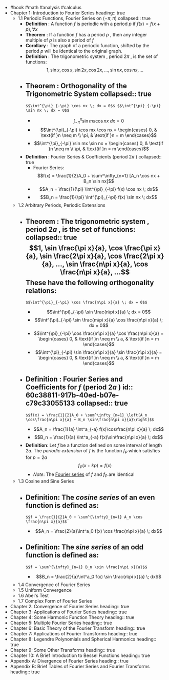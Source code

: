 - #book #math #analysis #calculus
- Chapter 1: Introduction to Fourier Series
  heading:: true
	- 1.1 Periodic Functions, Fourier Series on $(-\pi, \pi)$
	  collapsed:: true
		- **Definition** : A function $f$ is periodic with a period $p$ if $f(x) = f(x+p), \forall x$
		- **Theorem** : If a function $f$ has a period $p$ , then any integer multiple of $p$ is also a period of $f$
		- **Corollary** : The graph of a periodic function, shifted by the period $p$ will be identical to the original graph.
		- **Definition** : The trigonometric system , period $2\pi$ , is the set of functions:
		  $$1, \sin x, \cos x, \sin 2x, \cos 2x, ..., \sin nx, \cos nx, ...$$
		- **Theorem** : Orthogonality of the Trigonometric System
		  collapsed:: true
			-
			  $$\int^{\pi}_{-\pi} \cos nx \; dx = 0$$ $$\int^{\pi}_{-\pi} \sin nx \; dx = 0$$
			-
			  $$\int^{\pi}_{-\pi} \sin mx \cos nx \; dx = 0$$
			-
			  $$\int^{\pi}_{-\pi} \cos mx \cos nx = \begin{cases} 0, & \text{if }n \neq m \\ \pi, & \text{if }n = m \end{cases}$$
			-
			  $$\int^{\pi}_{-\pi} \sin mx \sin nx = \begin{cases} 0, & \text{if }n \neq m \\ \pi, & \text{if }n = m \end{cases}$$
		- **Definition** : Fourier Series & Coefficients (period $2\pi$ )
		  collapsed:: true
			- Fourier Series:
			  $$f(x) = \frac{1}{2}A_0 + \sum^\infty_{n=1} [A_n \cos nx + B_n \sin nx]$$
			-
			  $$A_n = \frac{1}{\pi} \int^{\pi}_{-\pi} f(x) \cos nx \; dx$$
			-
			  $$B_n = \frac{1}{\pi} \int^{\pi}_{-\pi} f(x) \sin nx \; dx$$
	- 1.2 Arbitrary Periods, Periodic Extensions
		- **Theorem** : The trigonometric system , period $2a$ , is the set of functions:
		  collapsed:: true
		  $$1, \sin \frac{\pi x}{a}, \cos \frac{\pi x}{a}, \sin \frac{2\pi x}{a}, \cos \frac{2\pi x}{a}, ..., \sin \frac{n\pi x}{a}, \cos \frac{n\pi x}{a}, ...$$ These have the following orthogonality relations:
			-
			  $$\int^{\pi}_{-\pi} \cos \frac{n\pi x}{a} \; dx = 0$$
			-
			  $$\int^{\pi}_{-\pi} \sin \frac{n\pi x}{a} \; dx = 0$$
			-
			  $$\int^{\pi}_{-\pi} \sin \frac{m\pi x}{a} \cos \frac{n\pi x}{a} \; dx = 0$$
			-
			  $$\int^{\pi}_{-\pi} \cos \frac{m\pi x}{a} \cos \frac{n\pi x}{a} = \begin{cases} 0, & \text{if }n \neq m \\ a, & \text{if }n = m \end{cases}$$
			-
			  $$\int^{\pi}_{-\pi} \sin \frac{m\pi x}{a} \sin \frac{n\pi x}{a} = \begin{cases} 0, & \text{if }n \neq m \\ a, & \text{if }n = m \end{cases}$$
		- **Definition** : Fourier Series and Coefficients for $f$ (period $2a$ )
		  id:: 60c38811-917b-40ed-b07e-c79c33055133
		  collapsed:: true
			-
			  $$f(x) = \frac{1}{2}A_0 + \sum^\infty_{n=1} \left[A_n \cos\frac{n\pi x}{a} + B_n \sin\frac{n\pi x}{a}\right]$$
			-
			  $$A_n = \frac{1}{a} \int^a_{-a} f(x)\cos\frac{n\pi x}{a} \; dx$$
			-
			  $$B_n = \frac{1}{a} \int^a_{-a} f(x)\sin\frac{n\pi x}{a} \; dx$$
		- **Definition**: Let $f$ be a function defined on some interval of length $2a$. The _periodic extension_ of $f$ is the function $f_P$ which satisfies for $p=2a$
		  $$f_P(x+kp) = f(x)$$
			- _Note_: The [Fourier series](((60c38811-917b-40ed-b07e-c79c33055133))) of $f$ and $f_P$ are identical
	- 1.3 Cosine and Sine Series
		- **Definition**: The _cosine series_ of an even function is defined as:
			-
			  $$f = \frac{1}{2}A_0 + \sum^{\infty}_{n=1} A_n \cos \frac{n\pi x}{a}$$
			-
			  $$A_n = \frac{2}{a}\int^a_0 f(x) \cos \frac{n\pi x}{a} \; dx$$
		- **Definition**: The _sine series_ of an odd function is defined as:
			-
			  $$f = \sum^{\infty}_{n=1} B_n \sin \frac{n\pi x}{a}$$
			-
			  $$B_n = \frac{2}{a}\int^a_0 f(x) \sin \frac{n\pi x}{a} \; dx$$
	- 1.4 Convergence of Fourier Series
	- 1.5 Uniform Convergence
	- 1.6 Abel's Test
	- 1.7 Complex Form of Fourier Series
- Chapter 2: Convergence of Fourier Series
  heading:: true
- Chapter 3: Applications of Fourier Series
  heading:: true
- Chapter 4: Some Harmonic Function Theory
  heading:: true
- Chapter 5: Multiple Fourier Series
  heading:: true
- Chapter 6: Basic Theory of the Fourier Transform
  heading:: true
- Chapter 7: Applications of Fourier Transforms
  heading:: true
- Chapter 8: Legendre Polynomials and Spherical Harmonics
  heading:: true
- Chapter 9: Some Other Transforms
  heading:: true
- Chapter 10: A Brief Introduction to Bessel Functions
  heading:: true
- Appendix A: Divergence of Fourier Series
  heading:: true
- Appendix B: Brief Tables of Fourier Series and Fourier Transforms
  heading:: true